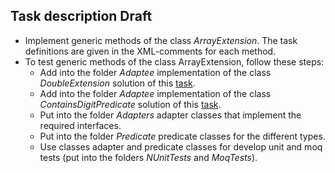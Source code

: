 ## Task description Draft ##

- Implement generic methods of the class *ArrayExtension*. The task definitions are given in the  XML-comments for each method.
- To test generic methods of the class ArrayExtension, follow these steps:
    - Add into the folder *Adaptee* implementation of the class *DoubleExtension* solution of this [task](https://gitlab.com/epam-autocode-tasks/ieee754/-/blob/master/IEEE754FormatTask/DoubleExtension.cs).
    - Add into the folder *Adaptee* implementation of the class *ContainsDigitPredicate* solution of this [task](https://gitlab.com/epam-autocode-tasks/filter-strategy/-/blob/master/FilterStrategyTask.Tests/PredicateImplementations/ContainsDigitPredicate.cs).
    - Put into the folder *Adapters* adapter classes that implement the required interfaces.
    - Put into the folder *Predicate* predicate classes for the different types.
    - Use classes adapter and predicate classes for develop unit and moq tests (put into the folders *NUnitTests* and *MoqTests*). 